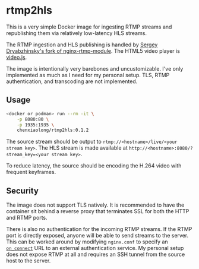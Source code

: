 # rtmp2hls

This is a very simple Docker image for ingesting RTMP streams and republishing them via relatively low-latency HLS streams.

The RTMP ingestion and HLS publishing is handled by [Sergey Dryabzhinsky's fork of nginx-rtmp-module](https://github.com/sergey-dryabzhinsky/nginx-rtmp-module). The HTML5 video player is [video.js](https://videojs.com/).

The image is intentionally very barebones and uncustomizable. I've only implemented as much as I need for my personal setup. TLS, RTMP authentication, and transcoding are not implemented.

## Usage

```sh
<docker or podman> run --rm -it \
    -p 8080:80 \
    -p 1935:1935 \
    chenxiaolong/rtmp2hls:0.1.2
```

The source stream should be output to `rtmp://<hostname>/live/<your stream key>`. The HLS stream is made available at `http://<hostname>:8080/?stream_key=<your stream key>`.

To reduce latency, the source should be encoding the H.264 video with frequent keyframes.

## Security

The image does not support TLS natively. It is recommended to have the container sit behind a reverse proxy that terminates SSL for both the HTTP and RTMP ports.

There is also no authentication for the incoming RTMP streams. If the RTMP port is directly exposed, anyone will be able to send streams to the server. This can be worked around by modifying `nginx.conf` to specify an [`on_connect`](https://github.com/arut/nginx-rtmp-module/wiki/Directives#on_connect) URL to an external authentication service. My personal setup does not expose RTMP at all and requires an SSH tunnel from the source host to the server.
